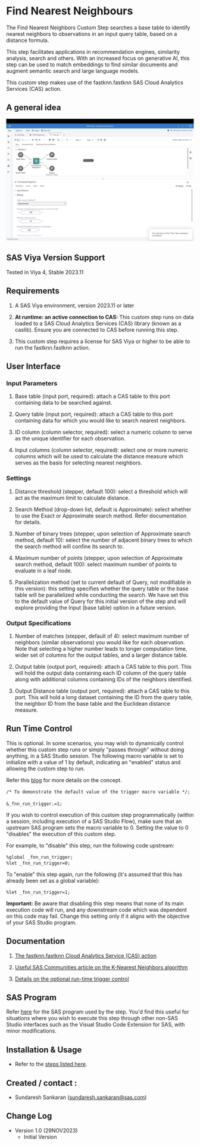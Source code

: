 # Find Nearest Neighbours

The Find Nearest Neighbors Custom Step searches a base table to identify nearest neighbors to observations in an input query table, based on a distance formula.

This step facilitates  applications in recommendation engines, similarity analysis, search and others.  With an increased focus on generative AI, this step can be used to match embeddings to find similar documents and augment semantic search and large language models.

This custom step makes use of the fastknn.fastknn SAS Cloud Analytics Services (CAS) action.


## A general idea

![A general idea](./img/Find%20Nearest%20Neighbors.png)


## SAS Viya Version Support
Tested in Viya 4, Stable 2023.11


## Requirements

1. A SAS Viya environment, version 2023.11 or later

2. **At runtime: an active connection to CAS:** This custom step runs on data loaded to a SAS Cloud Analytics Services (CAS) library (known as a caslib). Ensure you are connected to CAS before running this step. 

3. This custom step requires a license for SAS Viya or higher to be able to run the fastknn.fastknn action.


## User Interface

### Input Parameters

1. Base table (input port, required): attach a CAS table to this port containing data to be searched against.

2. Query table (input port, required): attach a CAS table to this port containing data for which you would like to search nearest neighbors.

3. ID column (column selector, required): select a numeric column to serve as the unique identifier for each observation.

4. Input columns (column selector, required): select one or more numeric columns which will be used to calculate the distance measure which serves as the basis for selecting nearest neighbors.

### Settings

1. Distance threshold (stepper, default 100): select a threshold which will act as the maximum limit to calculate distance.

2. Search Method (drop-down list,  default is Approximate): select whether to use the Exact or Approximate search method.  Refer documentation for details.

3. Number of binary trees (stepper, upon selection of Approximate search method, default 10):  select the number of adjacent binary trees to which the search method will confine its search to.

4. Maximum number of points (stepper, upon selection of Approximate search method, default 100):  select maximum number of points to evaluate in a leaf node.

5. Parallelization method (set to current default of Query, not modifiable in this version):  this setting specifies whether the query table or the base table will be parallelized while conducting the search.  We have set this to the default value of Query for this initial version of the step and will explore providing the Input (base table) option in a future version.

### Output Specifications

1. Number of matches (stepper, default of 4): select maximum number of neighbors (similar observations) you would like for each observation. Note that selecting a higher number leads to longer computation time, wider set of columns for the output tables, and a larger distance table.

2. Output table (output port, required): attach a CAS table to this port.  This will hold the output data containing each ID column of the query table along with additional columns containing IDs of the neighbors identified.

3. Output Distance table (output port, required): attach a CAS table to this port.  This will hold a long dataset containing the ID from the query table, the neighbor ID from the base table and the Euclidean distance measure.


## Run Time Control

This is optional.  In some scenarios, you may wish to dynamically control whether this custom step runs or simply "passes through" without doing anything, in a SAS Studio session. The following macro variable is set to initialize with a value of 1 by default, indicating an "enabled" status and allowing the custom step to run.

Refer this [blog](https://communities.sas.com/t5/SAS-Communities-Library/Switch-on-switch-off-run-time-control-of-SAS-Studio-Custom-Steps/ta-p/885526) for more details on the concept.

```sas
/* To demonstrate the default value of the trigger macro variable */;

&_fnn_run_trigger.=1;
```

If you wish to control execution of this custom step programmatically (within a session, including execution of a SAS Studio Flow), make sure that an upstream SAS program sets the macro variable to 0.  Setting the value to 0 "disables" the execution of this custom step.

For example, to "disable" this step, run the following code upstream:

```sas
%global _fnn_run_trigger;
%let _fnn_run_trigger=0;
```

To "enable" this step again, run the following (it's assumed that this has already been set as a global variable):

```sas
%let _fnn_run_trigger=1;
```

**Important:** Be aware that disabling this step means that none of its main execution code will run, and any  downstream code which was dependent on this code may fail.  Change this setting only if it aligns with the objective of your SAS Studio program.


## Documentation

1. [The fastknn.fastknn Cloud Analytics Service (CAS) action](https://go.documentation.sas.com/doc/en/pgmsascdc/default/casactml/cas-fastknn-fastknn.htm)

2. [Useful SAS Communities article on the K-Nearest Neighbors algorithm](http://communities.sas.com/t5/SAS-Communities-Library/A-Simple-Introduction-to-K-Nearest-Neighbors-Algorithm/ta-p/565402)

3. [Details on the optional run-time trigger control](https://communities.sas.com/t5/SAS-Communities-Library/Switch-on-switch-off-run-time-control-of-SAS-Studio-Custom-Steps/ta-p/885526)

## SAS Program
Refer [here](./Find%20Nearest%20Neighbours.sas) for the SAS program used by the step.  You'd find this useful for situations where you wish to execute this step through other non-SAS Studio interfaces such as the Visual Studio Code Extension for SAS, with minor modifications.


## Installation & Usage
- Refer to the [steps listed here](https://github.com/sassoftware/sas-studio-custom-steps#getting-started---making-a-custom-step-from-this-repository-available-in-sas-studio).


## Created / contact : 

- Sundaresh Sankaran (sundaresh.sankaran@sas.com)


## Change Log

* Version 1.0 (29NOV2023)
  * Initial Version


